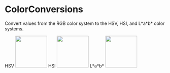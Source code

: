 # ColorConversions
<p>Convert values from the RGB color system to the HSV, HSI, and L*a*b* color systems.</p>
HSV  
<img src="https://www.mathworks.com/help/images/hsvcone.gif" height="100" width="100">
HSI
<img src="http://file.scirp.org/Html/4-9601063/f90b5c54-3480-49a9-8df1-d13b061afc14.jpg" height="100" width="100">
L*a*b*
<img src="https://s-media-cache-ak0.pinimg.com/originals/ef/71/89/ef7189e6fa74663b6bcf1666b7b3b934.png" height="100" width="100" >
